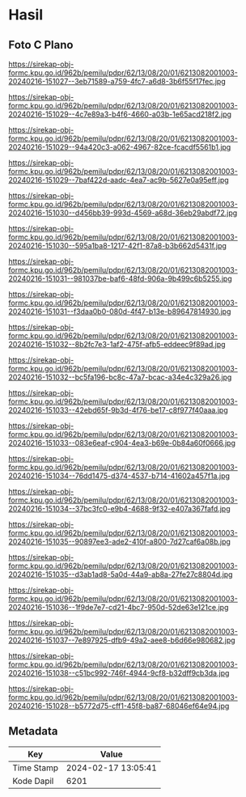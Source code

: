 # Hasil

## Foto C Plano

https://sirekap-obj-formc.kpu.go.id/962b/pemilu/pdpr/62/13/08/20/01/6213082001003-20240216-151027--3eb71589-a759-4fc7-a6d8-3b6f55f17fec.jpg

https://sirekap-obj-formc.kpu.go.id/962b/pemilu/pdpr/62/13/08/20/01/6213082001003-20240216-151029--4c7e89a3-b4f6-4660-a03b-1e65acd218f2.jpg

https://sirekap-obj-formc.kpu.go.id/962b/pemilu/pdpr/62/13/08/20/01/6213082001003-20240216-151029--94a420c3-a062-4967-82ce-fcacdf5561b1.jpg

https://sirekap-obj-formc.kpu.go.id/962b/pemilu/pdpr/62/13/08/20/01/6213082001003-20240216-151029--7baf422d-aadc-4ea7-ac9b-5627e0a95eff.jpg

https://sirekap-obj-formc.kpu.go.id/962b/pemilu/pdpr/62/13/08/20/01/6213082001003-20240216-151030--d456bb39-993d-4569-a68d-36eb29abdf72.jpg

https://sirekap-obj-formc.kpu.go.id/962b/pemilu/pdpr/62/13/08/20/01/6213082001003-20240216-151030--595a1ba8-1217-42f1-87a8-b3b662d5431f.jpg

https://sirekap-obj-formc.kpu.go.id/962b/pemilu/pdpr/62/13/08/20/01/6213082001003-20240216-151031--981037be-baf6-48fd-906a-9b499c6b5255.jpg

https://sirekap-obj-formc.kpu.go.id/962b/pemilu/pdpr/62/13/08/20/01/6213082001003-20240216-151031--f3daa0b0-080d-4f47-b13e-b89647814930.jpg

https://sirekap-obj-formc.kpu.go.id/962b/pemilu/pdpr/62/13/08/20/01/6213082001003-20240216-151032--8b2fc7e3-1af2-475f-afb5-eddeec9f89ad.jpg

https://sirekap-obj-formc.kpu.go.id/962b/pemilu/pdpr/62/13/08/20/01/6213082001003-20240216-151032--bc5fa196-bc8c-47a7-bcac-a34e4c329a26.jpg

https://sirekap-obj-formc.kpu.go.id/962b/pemilu/pdpr/62/13/08/20/01/6213082001003-20240216-151033--42ebd65f-9b3d-4f76-be17-c8f977f40aaa.jpg

https://sirekap-obj-formc.kpu.go.id/962b/pemilu/pdpr/62/13/08/20/01/6213082001003-20240216-151033--083e6eaf-c904-4ea3-b69e-0b84a60f0666.jpg

https://sirekap-obj-formc.kpu.go.id/962b/pemilu/pdpr/62/13/08/20/01/6213082001003-20240216-151034--76dd1475-d374-4537-b714-41602a457f1a.jpg

https://sirekap-obj-formc.kpu.go.id/962b/pemilu/pdpr/62/13/08/20/01/6213082001003-20240216-151034--37bc3fc0-e9b4-4688-9f32-e407a367fafd.jpg

https://sirekap-obj-formc.kpu.go.id/962b/pemilu/pdpr/62/13/08/20/01/6213082001003-20240216-151035--90897ee3-ade2-410f-a800-7d27caf6a08b.jpg

https://sirekap-obj-formc.kpu.go.id/962b/pemilu/pdpr/62/13/08/20/01/6213082001003-20240216-151035--d3ab1ad8-5a0d-44a9-ab8a-27fe27c8804d.jpg

https://sirekap-obj-formc.kpu.go.id/962b/pemilu/pdpr/62/13/08/20/01/6213082001003-20240216-151036--1f9de7e7-cd21-4bc7-950d-52de63e121ce.jpg

https://sirekap-obj-formc.kpu.go.id/962b/pemilu/pdpr/62/13/08/20/01/6213082001003-20240216-151037--7e897925-dfb9-49a2-aee8-b6d66e980682.jpg

https://sirekap-obj-formc.kpu.go.id/962b/pemilu/pdpr/62/13/08/20/01/6213082001003-20240216-151038--c51bc992-746f-4944-9cf8-b32dff9cb3da.jpg

https://sirekap-obj-formc.kpu.go.id/962b/pemilu/pdpr/62/13/08/20/01/6213082001003-20240216-151028--b5772d75-cff1-45f8-ba87-68046ef64e94.jpg


## Metadata

| Key        | Value               |
| ---------- | ------------------- |
| Time Stamp | 2024-02-17 13:05:41 |
| Kode Dapil | 6201                |



